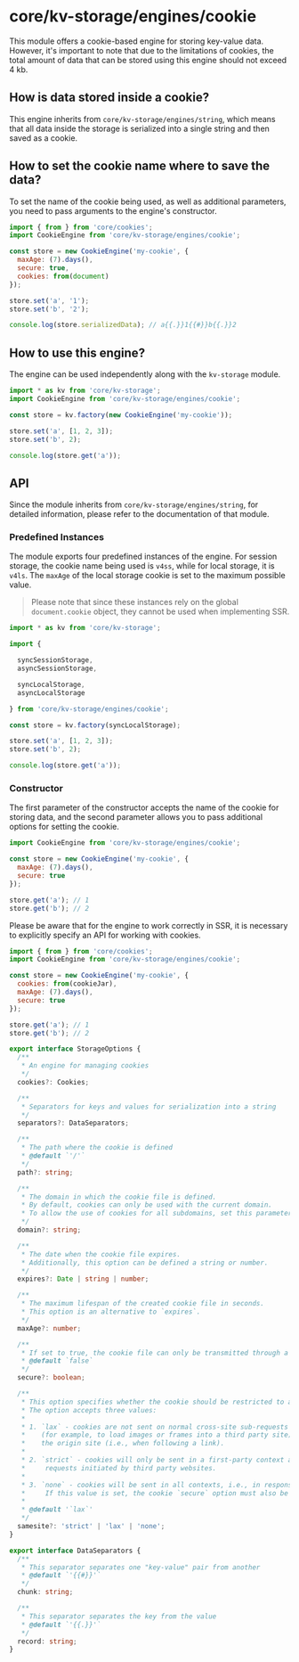 # core/kv-storage/engines/cookie

This module offers a cookie-based engine for storing key-value data.
However, it's important to note that due to the limitations of cookies,
the total amount of data that can be stored using this engine should not exceed 4 kb.

## How is data stored inside a cookie?

This engine inherits from `core/kv-storage/engines/string`,
which means that all data inside the storage is serialized into a single string and then saved as a cookie.

## How to set the cookie name where to save the data?

To set the name of the cookie being used, as well as additional parameters,
you need to pass arguments to the engine's constructor.

```js
import { from } from 'core/cookies';
import CookieEngine from 'core/kv-storage/engines/cookie';

const store = new CookieEngine('my-cookie', {
  maxAge: (7).days(),
  secure: true,
  cookies: from(document)
});

store.set('a', '1');
store.set('b', '2');

console.log(store.serializedData); // a{{.}}1{{#}}b{{.}}2
```

## How to use this engine?

The engine can be used independently along with the `kv-storage` module.

```js
import * as kv from 'core/kv-storage';
import CookieEngine from 'core/kv-storage/engines/cookie';

const store = kv.factory(new CookieEngine('my-cookie'));

store.set('a', [1, 2, 3]);
store.set('b', 2);

console.log(store.get('a'));
```

## API

Since the module inherits from `core/kv-storage/engines/string`,
for detailed information, please refer to the documentation of that module.

### Predefined Instances

The module exports four predefined instances of the engine.
For session storage, the cookie name being used is `v4ss`, while for local storage, it is `v4ls`.
The `maxAge` of the local storage cookie is set to the maximum possible value.

> Please note that since these instances rely on the global `document.cookie` object,
they cannot be used when implementing SSR.

```js
import * as kv from 'core/kv-storage';

import {

  syncSessionStorage,
  asyncSessionStorage,

  syncLocalStorage,
  asyncLocalStorage

} from 'core/kv-storage/engines/cookie';

const store = kv.factory(syncLocalStorage);

store.set('a', [1, 2, 3]);
store.set('b', 2);

console.log(store.get('a'));
```

### Constructor

The first parameter of the constructor accepts the name of the cookie for storing data,
and the second parameter allows you to pass additional options for setting the cookie.

```js
import CookieEngine from 'core/kv-storage/engines/cookie';

const store = new CookieEngine('my-cookie', {
  maxAge: (7).days(),
  secure: true
});

store.get('a'); // 1
store.get('b'); // 2
```

Please be aware that for the engine to work correctly in SSR, it is necessary to explicitly specify an API for working with cookies.

```js
import { from } from 'core/cookies';
import CookieEngine from 'core/kv-storage/engines/cookie';

const store = new CookieEngine('my-cookie', {
  cookies: from(cookieJar),
  maxAge: (7).days(),
  secure: true
});

store.get('a'); // 1
store.get('b'); // 2
```

```typescript
export interface StorageOptions {
  /**
   * An engine for managing cookies
   */
  cookies?: Cookies;

  /**
   * Separators for keys and values for serialization into a string
   */
  separators?: DataSeparators;

  /**
   * The path where the cookie is defined
   * @default `'/'`
   */
  path?: string;

  /**
   * The domain in which the cookie file is defined.
   * By default, cookies can only be used with the current domain.
   * To allow the use of cookies for all subdomains, set this parameter to the value of the root domain.
   */
  domain?: string;

  /**
   * The date when the cookie file expires.
   * Additionally, this option can be defined a string or number.
   */
  expires?: Date | string | number;

  /**
   * The maximum lifespan of the created cookie file in seconds.
   * This option is an alternative to `expires`.
   */
  maxAge?: number;

  /**
   * If set to true, the cookie file can only be transmitted through a secure HTTPS connection.
   * @default `false`
   */
  secure?: boolean;

  /**
   * This option specifies whether the cookie should be restricted to a first-party/same-site context.
   * The option accepts three values:
   *
   * 1. `lax` - cookies are not sent on normal cross-site sub-requests
   *    (for example, to load images or frames into a third party site), but are sent when a user is navigating to
   *    the origin site (i.e., when following a link).
   *
   * 2. `strict` - cookies will only be sent in a first-party context and not be sent along with
   *     requests initiated by third party websites.
   *
   * 3. `none` - cookies will be sent in all contexts, i.e., in responses to both first-party and cross-origin requests.
   *     If this value is set, the cookie `secure` option must also be set (or the cookie will be blocked).
   *
   * @default '`lax`'
   */
  samesite?: 'strict' | 'lax' | 'none';
}

export interface DataSeparators {
  /**
   * This separator separates one "key-value" pair from another
   * @default `'{{#}}'`
   */
  chunk: string;

  /**
   * This separator separates the key from the value
   * @default `'{{.}}'`
   */
  record: string;
}
```
